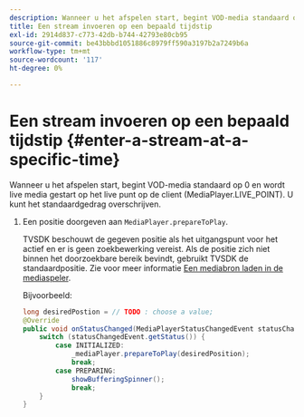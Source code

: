```yaml
---
description: Wanneer u het afspelen start, begint VOD-media standaard op 0 en wordt live media gestart op het live punt op de client (MediaPlayer.LIVE_POINT). U kunt het standaardgedrag overschrijven.
title: Een stream invoeren op een bepaald tijdstip
exl-id: 2914d837-c773-42db-b744-42793e80cb95
source-git-commit: be43bbbd1051886c8979ff590a3197b2a7249b6a
workflow-type: tm+mt
source-wordcount: '117'
ht-degree: 0%

---
```


# Een stream invoeren op een bepaald tijdstip {#enter-a-stream-at-a-specific-time}

Wanneer u het afspelen start, begint VOD-media standaard op 0 en wordt live media gestart op het live punt op de client (MediaPlayer.LIVE_POINT). U kunt het standaardgedrag overschrijven.

1. Een positie doorgeven aan `MediaPlayer.prepareToPlay`.

   TVSDK beschouwt de gegeven positie als het uitgangspunt voor het actief en er is geen zoekbewerking vereist. Als de positie zich niet binnen het doorzoekbare bereik bevindt, gebruikt TVSDK de standaardpositie. Zie voor meer informatie [Een mediabron laden in de mediaspeler](../../../tvsdk-2.7-for-android/content-playback-options/mediaplayer-initialize-for-video/t-psdk-android-2.7-media-resource-load.md).

   Bijvoorbeeld:

   ```java
   long desiredPostion = // TODO : choose a value; 
   @Override 
   public void onStatusChanged(MediaPlayerStatusChangedEvent statusChangedEvent) {   
       switch (statusChangedEvent.getStatus()) { 
           case INITIALIZED: 
               _mediaPlayer.prepareToPlay(desiredPosition); 
               break; 
           case PREPARING: 
               showBufferingSpinner(); 
               break; 
       } 
   }
   ```
